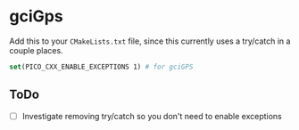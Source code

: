 # gciGps

Add this to your `CMakeLists.txt` file, since this currently uses a 
try/catch in a couple places.

```cmake
set(PICO_CXX_ENABLE_EXCEPTIONS 1) # for gciGPS
```

## ToDo

- [ ] Investigate removing try/catch so you don't need to enable exceptions 
